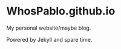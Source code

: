 WhosPablo.github.io
===================

My personal website/maybe blog.

Powered by Jekyll and spare time.